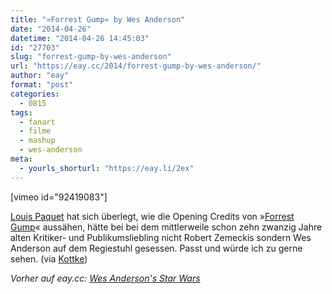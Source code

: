 ```yaml
---
title: "»Forrest Gump« by Wes Anderson"
date: "2014-04-26"
datetime: "2014-04-26 14:45:03"
id: "27703"
slug: "forrest-gump-by-wes-anderson"
url: "https://eay.cc/2014/forrest-gump-by-wes-anderson/"
author: "eay"
format: "post"
categories:
  - 0815
tags:
  - fanart
  - filme
  - mashup
  - wes-anderson
meta:
  - yourls_shorturl: "https://eay.li/2ex"
---
```


\[vimeo id="92419083"\]

[Louis Paquet](https://www.behance.net/louispaquet) hat sich überlegt, wie die Opening Credits von »[Forrest Gump](http://www.imdb.com/title/tt0109830/)« aussähen, hätte bei bei dem mittlerweile schon zehn zwanzig Jahre alten Kritiker- und Publikumsliebling nicht Robert Zemeckis sondern Wes Anderson auf dem Regiestuhl gesessen. Passt und würde ich zu gerne sehen. (via [Kottke](http://kottke.org/14/04/forrest-gump-by-wes-anderson))

_Vorher auf eay.cc: [Wes Anderson's Star Wars](//eay.cc/2012/wes-andersons-star-wars/)_
